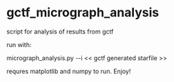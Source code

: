 # gctf_micrograph_analysis
script for analysis of results from gctf

run with:


micrograph_analysis.py --i << gctf generated starfile >>

requres matplotlib and numpy to run.
Enjoy!

